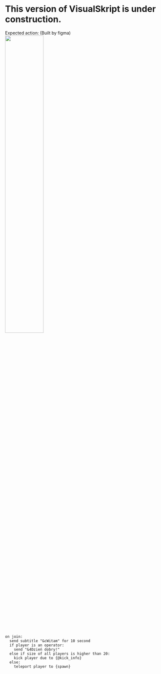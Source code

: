 # This version of VisualSkript is under construction.

Expected action: (Built by figma)<br>
<img src="https://github.com/PolsatGraniePL/VisualSkript/assets/88681446/50618e31-4d04-4a57-b80c-4697ec15f556" width="50%">
```
on join:
  send subtitle "&cWitam" for 10 second
  if player is an operator:
    send "&4Dzień dobry!"
  else if size of all players is higher than 20:
    kick player due to {@kick_info}
  else:
    teleport player to {spawn}
```
